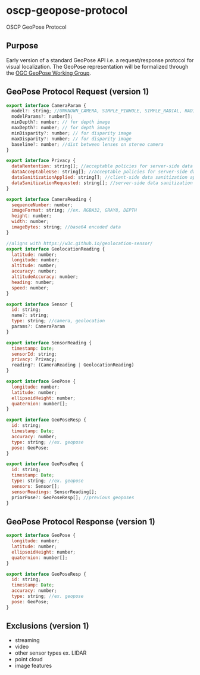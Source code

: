 # oscp-geopose-protocol
OSCP GeoPose Protocol

## Purpose

Early version of a standard GeoPose API i.e. a request/response protocol for visual localization. The GeoPose representation will be formalized through the [OGC GeoPose Working Group](https://www.ogc.org/projects/groups/geoposeswg).


## GeoPose Protocol Request (version 1)


```js
export interface CameraParam {
  model?: string; //UNKNOWN_CAMERA, SIMPLE_PINHOLE, SIMPLE_RADIAL, RADIAL, PINHOLE, OPENCV, FULL_OPENCV
  modelParams?: number[];
  minDepth?: number; // for depth image
  maxDepth?: number; // for depth image
  minDisparity?: number; // for disparity image
  maxDisparity?: number; // for disparity image
  baseline?: number; //dist between lenses on stereo camera
}

export interface Privacy {
  dataRentention: string[]; //acceptable policies for server-side data retention
  dataAcceptableUse: string[]; //acceptable policies for server-side data use
  dataSanitizationApplied: string[]; //client-side data sanitization applied
  dataSanitizationRequested: string[]; //server-side data sanitization requested
}

export interface CameraReading {
  sequenceNumber: number;
  imageFormat: string; //ex. RGBA32, GRAY8, DEPTH
  height: number;
  width: number;
  imageBytes: string; //base64 encoded data
}

//aligns with https://w3c.github.io/geolocation-sensor/
export interface GeolocationReading {
  latitude: number;
  longitude: number;
  altitude: number;
  accuracy: number;
  altitudeAccuracy: number;
  heading: number;
  speed: number;
}

export interface Sensor {
  id: string;
  name?: string;
  type: string; //camera, geolocation
  params?: CameraParam
}

export interface SensorReading {
  timestamp: Date;
  sensorId: string;
  privacy: Privacy;
  reading?: (CameraReading | GeolocationReading)
}

export interface GeoPose {
  longitude: number;
  latitude: number;
  ellipsoidHeight: number;
  quaternion: number[];
}

export interface GeoPoseResp {
  id: string;
  timestamp: Date;
  accuracy: number;  
  type: string; //ex. geopose
  pose: GeoPose; 
}

export interface GeoPoseReq {
  id: string;
  timestamp: Date;
  type: string; //ex. geopose
  sensors: Sensor[];
  sensorReadings: SensorReading[];
  priorPose?: GeoPoseResp[]; //previous geoposes
}
```

## GeoPose Protocol Response (version 1)


```js
export interface GeoPose {
  longitude: number;
  latitude: number;
  ellipsoidHeight: number;
  quaternion: number[];
}

export interface GeoPoseResp {
  id: string;
  timestamp: Date;
  accuracy: number;  
  type: string; //ex. geopose
  pose: GeoPose; 
}
```

## Exclusions (version 1)

- streaming
- video
- other sensor types ex. LIDAR
- point cloud
- image features

